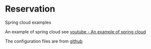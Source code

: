 # Reservation
Spring cloud examples

An example of spring cloud see [youtube - An example of spring cloud](https://www.youtube.com/watch?v=cCEvFDhe3os)

The configuration files are from [github](https://github.com/joshlong/bootiful-microservices-config)

